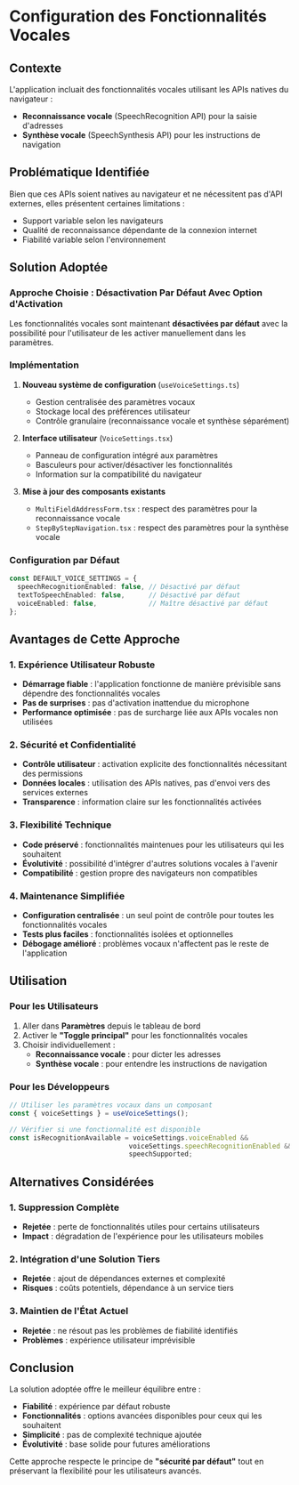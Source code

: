 # Configuration des Fonctionnalités Vocales

## Contexte

L'application incluait des fonctionnalités vocales utilisant les APIs natives du navigateur :
- **Reconnaissance vocale** (SpeechRecognition API) pour la saisie d'adresses
- **Synthèse vocale** (SpeechSynthesis API) pour les instructions de navigation

## Problématique Identifiée

Bien que ces APIs soient natives au navigateur et ne nécessitent pas d'API externes, elles présentent certaines limitations :
- Support variable selon les navigateurs
- Qualité de reconnaissance dépendante de la connexion internet
- Fiabilité variable selon l'environnement

## Solution Adoptée

### Approche Choisie : Désactivation Par Défaut Avec Option d'Activation

Les fonctionnalités vocales sont maintenant **désactivées par défaut** avec la possibilité pour l'utilisateur de les activer manuellement dans les paramètres.

### Implémentation

1. **Nouveau système de configuration** (`useVoiceSettings.ts`)
   - Gestion centralisée des paramètres vocaux
   - Stockage local des préférences utilisateur
   - Contrôle granulaire (reconnaissance vocale et synthèse séparément)

2. **Interface utilisateur** (`VoiceSettings.tsx`)
   - Panneau de configuration intégré aux paramètres
   - Basculeurs pour activer/désactiver les fonctionnalités
   - Information sur la compatibilité du navigateur

3. **Mise à jour des composants existants**
   - `MultiFieldAddressForm.tsx` : respect des paramètres pour la reconnaissance vocale
   - `StepByStepNavigation.tsx` : respect des paramètres pour la synthèse vocale

### Configuration par Défaut

```typescript
const DEFAULT_VOICE_SETTINGS = {
  speechRecognitionEnabled: false, // Désactivé par défaut
  textToSpeechEnabled: false,      // Désactivé par défaut  
  voiceEnabled: false,             // Maître désactivé par défaut
};
```

## Avantages de Cette Approche

### 1. Expérience Utilisateur Robuste
- **Démarrage fiable** : l'application fonctionne de manière prévisible sans dépendre des fonctionnalités vocales
- **Pas de surprises** : pas d'activation inattendue du microphone
- **Performance optimisée** : pas de surcharge liée aux APIs vocales non utilisées

### 2. Sécurité et Confidentialité
- **Contrôle utilisateur** : activation explicite des fonctionnalités nécessitant des permissions
- **Données locales** : utilisation des APIs natives, pas d'envoi vers des services externes
- **Transparence** : information claire sur les fonctionnalités activées

### 3. Flexibilité Technique
- **Code préservé** : fonctionnalités maintenues pour les utilisateurs qui les souhaitent
- **Évolutivité** : possibilité d'intégrer d'autres solutions vocales à l'avenir
- **Compatibilité** : gestion propre des navigateurs non compatibles

### 4. Maintenance Simplifiée
- **Configuration centralisée** : un seul point de contrôle pour toutes les fonctionnalités vocales
- **Tests plus faciles** : fonctionnalités isolées et optionnelles
- **Débogage amélioré** : problèmes vocaux n'affectent pas le reste de l'application

## Utilisation

### Pour les Utilisateurs
1. Aller dans **Paramètres** depuis le tableau de bord
2. Activer le **"Toggle principal"** pour les fonctionnalités vocales
3. Choisir individuellement :
   - **Reconnaissance vocale** : pour dicter les adresses
   - **Synthèse vocale** : pour entendre les instructions de navigation

### Pour les Développeurs
```typescript
// Utiliser les paramètres vocaux dans un composant
const { voiceSettings } = useVoiceSettings();

// Vérifier si une fonctionnalité est disponible
const isRecognitionAvailable = voiceSettings.voiceEnabled && 
                              voiceSettings.speechRecognitionEnabled && 
                              speechSupported;
```

## Alternatives Considérées

### 1. Suppression Complète
- **Rejetée** : perte de fonctionnalités utiles pour certains utilisateurs
- **Impact** : dégradation de l'expérience pour les utilisateurs mobiles

### 2. Intégration d'une Solution Tiers
- **Rejetée** : ajout de dépendances externes et complexité
- **Risques** : coûts potentiels, dépendance à un service tiers

### 3. Maintien de l'État Actuel
- **Rejetée** : ne résout pas les problèmes de fiabilité identifiés
- **Problèmes** : expérience utilisateur imprévisible

## Conclusion

La solution adoptée offre le meilleur équilibre entre :
- **Fiabilité** : expérience par défaut robuste
- **Fonctionnalités** : options avancées disponibles pour ceux qui les souhaitent  
- **Simplicité** : pas de complexité technique ajoutée
- **Évolutivité** : base solide pour futures améliorations

Cette approche respecte le principe de **"sécurité par défaut"** tout en préservant la flexibilité pour les utilisateurs avancés.